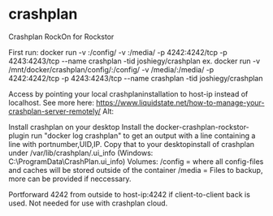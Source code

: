 # crashplan
Crashplan RockOn for Rockstor


First run:
docker run -v <your configdir>:/config/ -v <folder to backup>:/media/ -p 4242:4242/tcp -p 4243:4243/tcp --name crashplan -tid joshiegy/crashplan
ex. 
docker run -v /mnt/docker/crashplan/config/:/config/ -v /media/:/media/ -p 4242:4242/tcp -p 4243:4243/tcp --name crashplan -tid joshiegy/crashplan

Access by pointing your local crashplaninstallation to host-ip instead of localhost.
See more here: https://www.liquidstate.net/how-to-manage-your-crashplan-server-remotely/
Alt:

Install crashplan on your desktop
Install the docker-crashplan-rockstor-plugin
run "docker log crashplan" to get an output with a line containing a line with portnumber,UID,IP. Copy that to your desktopinstall of crashplan under /var/lib/crashplan/.ui_info (Windows: C:\ProgramData\CrashPlan.ui_info)
Volumes:
/config = where all config-files and caches will be stored outside of the container
/media = Files to backup, more can be provided if neccessary.

Portforward 4242 from outside to host-ip:4242 if client-to-client back is used. Not needed for use with crashplan cloud.
